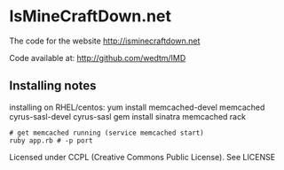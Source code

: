 IsMineCraftDown.net
===================

The code for the website http://isminecraftdown.net

Code available at: http://github.com/wedtm/IMD


Installing notes
----------------

installing on RHEL/centos:
    yum install memcached-devel memcached cyrus-sasl-devel cyrus-sasl
    gem install sinatra memcached rack

    # get memcached running (service memcached start)
    ruby app.rb # -p port


Licensed under CCPL (Creative Commons Public License).  See LICENSE
